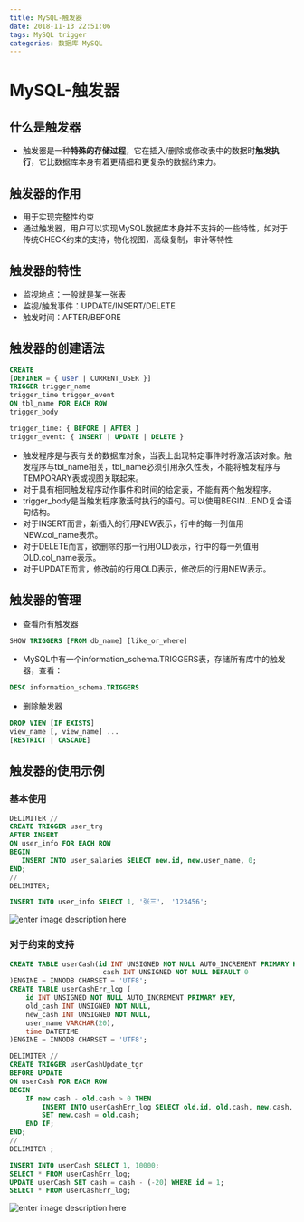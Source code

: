 ```yaml
---
title: MySQL-触发器
date: 2018-11-13 22:51:06
tags: MySQL trigger
categories: 数据库 MySQL
---
```

# MySQL-触发器
## 什么是触发器
- 触发器是一种**特殊的存储过程**，它在插入/删除或修改表中的数据时**触发执行**，它比数据库本身有着更精细和更复杂的数据约束力。

## 触发器的作用
- 用于实现完整性约束
- 通过触发器，用户可以实现MySQL数据库本身并不支持的一些特性，如对于传统CHECK约束的支持，物化视图，高级复制，审计等特性

## 触发器的特性
- 监视地点：一般就是某一张表
- 监视/触发事件：UPDATE/INSERT/DELETE
- 触发时间：AFTER/BEFORE

## 触发器的创建语法
```SQL
CREATE
[DEFINER = { user | CURRENT_USER }]
TRIGGER trigger_name
trigger_time trigger_event
ON tbl_name FOR EACH ROW
trigger_body

trigger_time: { BEFORE | AFTER }
trigger_event: { INSERT | UPDATE | DELETE }
```
- 触发程序是与表有关的数据库对象，当表上出现特定事件时将激活该对象。触发程序与tbl_name相关，tbl_name必须引用永久性表，不能将触发程序与TEMPORARY表或视图关联起来。
- 对于具有相同触发程序动作事件和时间的给定表，不能有两个触发程序。
- trigger_body是当触发程序激活时执行的语句。可以使用BEGIN...END复合语句结构。
- 对于INSERT而言，新插入的行用NEW表示，行中的每一列值用NEW.col_name表示。
- 对于DELETE而言，欲删除的那一行用OLD表示，行中的每一列值用OLD.col_name表示。
- 对于UPDATE而言，修改前的行用OLD表示，修改后的行用NEW表示。

## 触发器的管理
- 查看所有触发器
``` SQL
SHOW TRIGGERS [FROM db_name] [like_or_where]
```
- MySQL中有一个information_schema.TRIGGERS表，存储所有库中的触发器，查看：
``` SQL
DESC information_schema.TRIGGERS
```
- 删除触发器
``` SQL
DROP VIEW [IF EXISTS]
view_name [, view_name] ...
[RESTRICT | CASCADE]
```

## 触发器的使用示例
### 基本使用
``` SQL
DELIMITER //
CREATE TRIGGER user_trg
AFTER INSERT
ON user_info FOR EACH ROW
BEGIN
   INSERT INTO user_salaries SELECT new.id, new.user_name, 0;
END;
//
DELIMITER;

INSERT INTO user_info SELECT 1, '张三'， '123456';
```
![enter image description here](https://t1.picb.cc/uploads/2018/11/13/JS7x7L.png)
### 对于约束的支持
```SQL
CREATE TABLE userCash(id INT UNSIGNED NOT NULL AUTO_INCREMENT PRIMARY KEY, 
					   cash INT UNSIGNED NOT NULL DEFAULT 0
)ENGINE = INNODB CHARSET = 'UTF8';
CREATE TABLE userCashErr_log (
	id INT UNSIGNED NOT NULL AUTO_INCREMENT PRIMARY KEY,
	old_cash INT UNSIGNED NOT NULL,
	new_cash INT UNSIGNED NOT NULL,
	user_name VARCHAR(20),
	time DATETIME
)ENGINE = INNODB CHARSET = 'UTF8';

DELIMITER //
CREATE TRIGGER userCashUpdate_tgr 
BEFORE UPDATE
ON userCash FOR EACH ROW
BEGIN
	IF new.cash - old.cash > 0 THEN
		INSERT INTO userCashErr_log SELECT old.id, old.cash, new.cash, USER(), NOW();
		SET new.cash = old.cash;
	END IF;
END;
//
DELIMITER ;

INSERT INTO userCash SELECT 1, 10000;
SELECT * FROM userCashErr_log;
UPDATE userCash SET cash = cash - (-20) WHERE id = 1;
SELECT * FROM userCashErr_log;
```
![enter image description here](https://t1.picb.cc/uploads/2018/11/13/JS7T9W.png)



